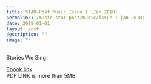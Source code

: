 ```yaml
---
title: STAR–Post Music Issue 1 (Jan 2018)
permalink: /music-star-post/music/issue-1-jan-2018/
date: 2018-01-01
layout: post
description: ""
image: ""
---
```

Stories We Sing

[Ebook link](https://viewer.joomag.com/star-post-1-2018-stories-we-sing-star-post-music-2018-01-storieswesing/0411546001516191696?short&)
<br>
PDF LINK is more than 5MB